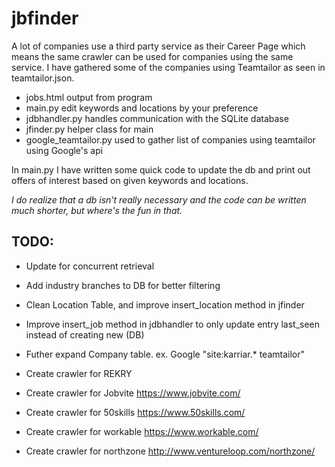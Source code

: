 # jbfinder

A lot of companies use a third party service as their Career Page which means the same crawler can be used for companies using the same service. I have gathered some of the companies using Teamtailor as seen in teamtailor.json.

- jobs.html output from program
- main.py edit keywords and locations by your preference
- jdbhandler.py handles communication with the SQLite database
- jfinder.py helper class for main
- google_teamtailor.py used to gather list of companies using teamtailor using Google's api

In main.py I have written some quick code to update the db and print out offers of interest based on given keywords and locations. 

*I do realize that a db isn't really necessary and the code can be written much shorter, but where's the fun in that.*

## TODO:
- Update for concurrent retrieval
- Add industry branches to DB for better filtering
- Clean Location Table, and improve insert_location method in jfinder
- Improve insert_job method in jdbhandler to only update entry last_seen instead of creating new (DB)
- Futher expand Company table.
    ex. Google "site:karriar.* teamtailor"

- Create crawler for REKRY
- Create crawler for Jobvite https://www.jobvite.com/
- Create crawler for 50skills https://www.50skills.com/
- Create crawler for workable https://www.workable.com/
- Create crawler for northzone http://www.ventureloop.com/northzone/
